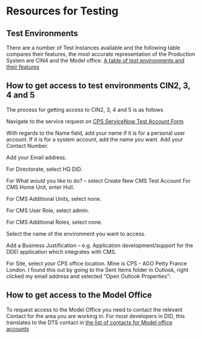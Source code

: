 # Resources for Testing

## Test Environments

There are a number of Test Instances available and the following table compares their features, the most accurate representation of the Production System are CIN4 and the Model office.
[A table of test environments and their features](./CMS-environments.xlsx)

## How to get access to test environments CIN2, 3, 4 and 5

The process for getting access to CIN2, 3, 4 and 5 is as follows

Navigate to the service request on [CPS ServiceNow Test Account Form](https://cpsprod1.service-now.com/sp?id=sc_cat_item&sys_id=3371d4e01b074110abed0e1ad34bcb9b)

With regards to the Name field, add your name if it is for a personal user account. If it is for a system account, add the name you want.
Add your Contact Number.

Add your Email address.

For Directorate, select HQ DID.

For What would you like to do? – select Create New CMS Test Account
For CMS Home Unit, enter Hull.

For CMS Additional Units, select none.

For CMS User Role, select admin.

For CMS Additional Roles, select none.

Select the name of the environment you want to access.

Add a Business Justification – e.g. Application development/support for the DDEI application which integrates with CMS.

For Site, select your CPS office location. Mine is CPS - AGO Petty France London. I found this out by going to the Sent Items folder in Outlook, right clicked my email address and selected “Open Outlook Properties”:

## How to get access to the Model Office

To request access to the Model Office you need to contact the relevant Contact for the area you are working in. For most developers in DID, this translates to the DTS contact in [the list of contacts for Model office accounts](https://cpsprod1.service-now.com/sp?id=kb_article&sys_id=82983a0f1b37dc9001c7cbfd1d4bcbe1)
